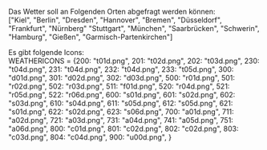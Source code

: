 Das Wetter soll an Folgenden Orten abgefragt werden können:   
["Kiel", "Berlin", "Dresden", "Hannover", "Bremen", "Düsseldorf", "Frankfurt", "Nürnberg" "Stuttgart",
             "München",
             "Saarbrücken", "Schwerin", "Hamburg", "Gießen", "Garmisch-Partenkirchen"]
             
Es gibt folgende Icons:   
WEATHERICONS = {200: "t01d.png",
                201: "t02d.png",
                202: "t03d.png",
                230: "t04d.png",
                231: "t04d.png",
                232: "t04d.png",
                233: "t05d.png",
                300: "d01d.png",
                301: "d02d.png",
                302: "d03d.png",
                500: "r01d.png",
                501: "r02d.png",
                502: "r03d.png",
                511: "f01d.png",
                520: "r04d.png",
                521: "r05d.png",
                522: "r06d.png",
                600: "s01d.png",
                601: "s02d.png",
                602: "s03d.png",
                610: "s04d.png",
                611: "s05d.png",
                612: "s05d.png",
                621: "s01d.png",
                622: "s02d.png",
                623: "s06d.png",
                700: "a01d.png",
                711: "a02d.png",
                721: "a03d.png",
                731: "a04d.png",
                741: "a05d.png",
                751: "a06d.png",
                800: "c01d.png",
                801: "c02d.png",
                802: "c02d.png",
                803: "c03d.png",
                804: "c04d.png",
                900: "u00d.png",
                }
        
